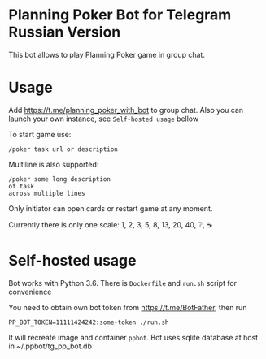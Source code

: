 # Planning Poker Bot for Telegram Russian Version
This bot allows to play Planning Poker game in group chat.

# Usage
Add https://t.me/planning_poker_with_bot to group chat. Also you can launch your own instance, see `Self-hosted usage` bellow

To start game use:
```
/poker task url or description
``` 

Multiline is also supported:
```
/poker some long description
of task
across multiple lines
```

Only initiator can open cards or restart game at any moment. 

Currently there is only one scale: 1, 2, 3, 5, 8, 13, 20, 40, ❔, ☕

# Self-hosted usage
Bot works with Python 3.6. There is `Dockerfile` and `run.sh` script for convenience

You need to obtain own bot token from https://t.me/BotFather, then run

```
PP_BOT_TOKEN=11111424242:some-token ./run.sh
```
It will recreate image and container `ppbot`. Bot uses sqlite database at host in ~/.ppbot/tg_pp_bot.db
